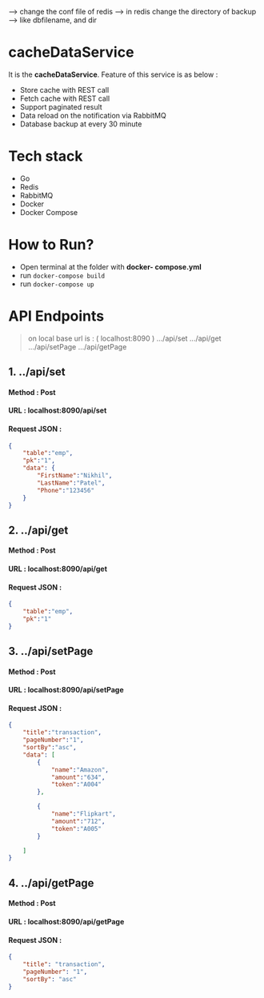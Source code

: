 --> change the conf file of redis
--> in redis change the directory of backup
--> like dbfilename, and dir
# cacheDataService

It is the **cacheDataService**. Feature of this service is as below : 
 - Store cache with REST call
 - Fetch cache with REST call
 - Support paginated result
 - Data reload on the notification via RabbitMQ
 - Database backup at every 30 minute

# Tech stack
- Go
- Redis 
- RabbitMQ
- Docker
- Docker Compose

# How to Run?
- Open terminal at the folder with **docker- compose.yml**
- run `docker-compose build`
- run `docker-compose up`

# API Endpoints 
> on local base url is : ( localhost:8090 )
>.../api/set
>.../api/get
>.../api/setPage
>.../api/getPage

## 1. ../api/set

#### Method : Post 
#### URL : localhost:8090/api/set
#### Request JSON :
```json
{
    "table":"emp",
    "pk":"1",
    "data": {
        "FirstName":"Nikhil",
        "LastName":"Patel",
        "Phone":"123456"
    }
}
```

## 2. ../api/get

#### Method : Post 
#### URL : localhost:8090/api/get
#### Request JSON :
```json
{
    "table":"emp",
    "pk":"1"
}
```

## 3. ../api/setPage

#### Method : Post 
#### URL : localhost:8090/api/setPage
#### Request JSON :
```json
{
    "title":"transaction",
    "pageNumber":"1",
    "sortBy":"asc",
    "data": [
        {
            "name":"Amazon",
            "amount":"634",
            "token":"A004"
        },

        {
            "name":"Flipkart",
            "amount":"712",
            "token":"A005"
        }

    ]
}
```

## 4. ../api/getPage

#### Method : Post 
#### URL : localhost:8090/api/getPage
#### Request JSON :
```json
{
    "title": "transaction",
    "pageNumber": "1",
    "sortBy": "asc"
}
```

